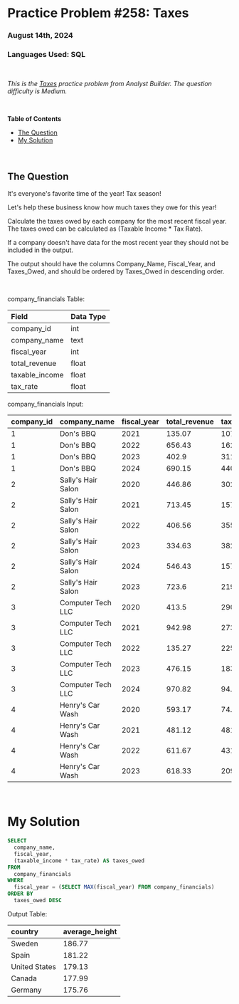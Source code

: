 # **Practice Problem #258: Taxes**
### August 14th, 2024
### Languages Used: SQL

<br>

*This is the [Taxes](https://www.analystbuilder.com/questions/taxes-GZAKV) practice problem from Analyst Builder. The question difficulty is Medium.*

<br>

**Table of Contents**

-   [The Question](#the-question)
-   [My Solution](#my-solution)
  
<br>

## The Question

It's everyone's favorite time of the year! Tax season!

Let's help these business know how much taxes they owe for this year!

Calculate the taxes owed by each company for the most recent fiscal year. The taxes owed can be calculated as (Taxable Income * Tax Rate).

If a company doesn't have data for the most recent year they should not be included in the output.

The output should have the columns Company_Name, Fiscal_Year, and Taxes_Owed, and should be ordered by Taxes_Owed in descending order.

<br>

company_financials Table:

| Field          | Data Type |
| :------------- | :-------- |
| company_id     | int       |
| company_name   | text      |
| fiscal_year    | int       |
| total_revenue  | float     |
| taxable_income | float     |
| tax_rate       | float     |

company_financials Input:

| company_id | company_name       | fiscal_year | total_revenue | taxable_income | tax_rate |
| :--------- | :----------------- | :---------- | :------------ | :------------- | :------- |
| 1          | Don's BBQ          | 2021        | 135.07        | 107.46         | 0.24     |
| 1          | Don's BBQ          | 2022        | 656.43        | 162.51         | 0.2      |
| 1          | Don's BBQ          | 2023        | 402.9         | 311.24         | 0.2      |
| 1          | Don's BBQ          | 2024        | 690.15        | 440.2          | 0.12     |
| 2          | Sally's Hair Salon | 2020        | 446.86        | 302.84         | 0.12     |
| 2          | Sally's Hair Salon | 2021        | 713.45        | 157.37         | 0.22     |
| 2          | Sally's Hair Salon | 2022        | 406.56        | 355.93         | 0.21     |
| 2          | Sally's Hair Salon | 2023        | 334.63        | 382.96         | 0.14     |
| 2          | Sally's Hair Salon | 2024        | 546.43        | 157.21         | 0.29     |
| 2          | Sally's Hair Salon | 2023        | 723.6         | 219.98         | 0.26     |
| 3          | Computer Tech LLC  | 2020        | 413.5         | 290.45         | 0.12     |
| 3          | Computer Tech LLC  | 2021        | 942.98        | 273.45         | 0.29     |
| 3          | Computer Tech LLC  | 2022        | 135.27        | 225.33         | 0.29     |
| 3          | Computer Tech LLC  | 2023        | 476.15        | 183.94         | 0.3      |
| 3          | Computer Tech LLC  | 2024        | 970.82        | 94.99          | 0.11     |
| 4          | Henry's Car Wash   | 2020        | 593.17        | 74.07          | 0.25     |
| 4          | Henry's Car Wash   | 2021        | 481.12        | 481.34         | 0.21     |
| 4          | Henry's Car Wash   | 2022        | 611.67        | 431.21         | 0.24     |
| 4          | Henry's Car Wash   | 2023        | 618.33        | 209.71         | 0.29     |

<br>

# My Solution

``` SQL
SELECT 
  company_name,
  fiscal_year,
  (taxable_income * tax_rate) AS taxes_owed
FROM 
  company_financials
WHERE
  fiscal_year = (SELECT MAX(fiscal_year) FROM company_financials)
ORDER BY
  taxes_owed DESC
```

Output Table:

| country       | average_height |
| :------------ | :------------- |
| Sweden        | 186.77         |
| Spain         | 181.22         |
| United States | 179.13         |
| Canada        | 177.99         |
| Germany       | 175.76         |
